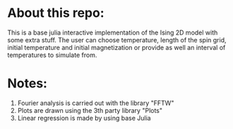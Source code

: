 # About this repo:
This is a base julia interactive implementation of the Ising 2D model with some extra stuff. The user can choose temperature, length of the spin grid, initial temperature and initial magnetization or provide as well an interval of temperatures to simulate from.

# Notes:
1. Fourier analysis is carried out with the library "FFTW"
2. Plots are drawn using the 3th party library "Plots"
3. Linear regression is made by using base Julia
